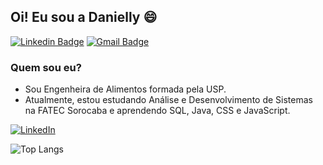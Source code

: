 ## Oi! Eu sou a  Danielly 😄

[![Linkedin Badge](https://img.shields.io/badge/-daniellyrocha-blue?style=flat-square&logo=Linkedin&logoColor=white&link=https://www.linkedin.com/in/daniellyrocha/)](https://www.linkedin.com/in/daniellyrocha/)
[![Gmail Badge](https://img.shields.io/badge/-daniellyrochag-red?style=flat&logo=Gmail&logoColor=white&link=mailto:daniellyrochag@gmail.com)](mailto:daniellyrochag@gmail.com)

### Quem sou eu?

- Sou Engenheira de Alimentos formada pela USP. 
- Atualmente, estou estudando Análise e Desenvolvimento de Sistemas na FATEC Sorocaba e aprendendo SQL, Java, CSS e JavaScript. 

[![LinkedIn](https://img.shields.io/badge/LinkedIn-000?style=for-the-badge&logo=linkedin&logoColor=0E76A8)](https://www.linkedin.com/in/daniellyrocha/) 


![Top Langs](https://github-readme-stats-git-masterrstaa-rickstaa.vercel.app/api/top-langs/?username=daniellygr&layout=compact&bg_color=000&border_color=30A3DC&title_color=E94D5F&text_color=FFF)
